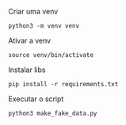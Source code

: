 Criar uma venv
```shell
python3 -m venv venv
```

Ativar a venv
```shell
source venv/bin/activate
```

Instalar libs
```shell
pip install -r requirements.txt
```

Executar o script
```shell
python3 make_fake_data.py
```
